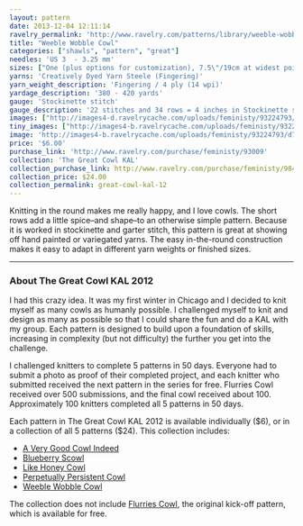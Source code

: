 ```yaml
---
layout: pattern
date: 2013-12-04 12:11:14
ravelry_permalink: 'http://www.ravelry.com/patterns/library/weeble-wobble-cowl'
title: "Weeble Wobble Cowl"
categories: ["shawls", "pattern", "great"]
needles: 'US 3  - 3.25 mm'
sizes: ["One (plus options for customization), 7.5\"/19cm at widest point 67\"/170cm in diameter"]
yarns: 'Creatively Dyed Yarn Steele (Fingering)'
yarn_weight_description: 'Fingering / 4 ply (14 wpi)'
yardage_description: '380 - 420 yards'
gauge: 'Stockinette stitch'
gauge_description: '22 stitches and 34 rows = 4 inches in Stockinette stitch'
images: ["http://images4-d.ravelrycache.com/uploads/feministy/93224793/d7c3755_medium.jpg", "http://farm8.static.flickr.com/7201/6937368579_82df6b2e55.jpg", "http://farm8.static.flickr.com/7188/6791089474_9acafb0732.jpg", "http://images4-b.ravelrycache.com/uploads/feministy/93224867/d7c3774_medium.jpg", "http://images4-d.ravelrycache.com/uploads/feministy/93224908/d7c3830_medium.jpg", "http://images4.ravelrycache.com/uploads/feministy/93224955/d7c4114_medium.jpg", "http://images4.ravelrycache.com/uploads/feministy/93224988/d7c4116_medium.jpg"]
tiny_images: ["http://images4-b.ravelrycache.com/uploads/feministy/93224793/d7c3755_square.jpg", "http://farm8.static.flickr.com/7201/6937368579_82df6b2e55_s.jpg", "http://farm8.static.flickr.com/7188/6791089474_9acafb0732_s.jpg", "http://images4.ravelrycache.com/uploads/feministy/93224867/d7c3774_square.jpg", "http://images4-b.ravelrycache.com/uploads/feministy/93224908/d7c3830_square.jpg", "http://images4-b.ravelrycache.com/uploads/feministy/93224955/d7c4114_square.jpg", "http://images4-b.ravelrycache.com/uploads/feministy/93224988/d7c4116_square.jpg"]
image: 'http://images4-b.ravelrycache.com/uploads/feministy/93224793/d7c3755_square.jpg'
price: '$6.00'
purchase_link: 'http://www.ravelry.com/purchase/feministy/93009'
collection: 'The Great Cowl KAL'
collection_purchase_link: http://www.ravelry.com/purchase/feministy/98461 
collection_price: $24.00 
collection_permalink: great-cowl-kal-12 
---
```

<p>Knitting in the round makes me really happy, and I love cowls. The short rows add a little spice–and shape–to an otherwise simple pattern. Because it is worked in stockinette and garter stitch, this pattern is great at showing off hand painted or variegated yarns. The easy in-the-round construction makes it easy to adapt in different yarn weights or finished sizes.</p>
<hr />
<h3 id='about_the_great_cowl_kal_2012'>About The Great Cowl KAL 2012</h3>

<p>I had this crazy idea. It was my first winter in Chicago and I decided to knit myself as many cowls as humanly possible. I challenged myself to knit and design as many as possible so that I could share the fun and do a KAL with my group. Each pattern is designed to build upon a foundation of skills, increasing in complexity (but not difficulty) the further you get into the challenge.</p>

<p>I challenged knitters to complete 5 patterns in 50 days. Everyone had to submit a photo as proof of their completed project, and each knitter who submitted received the next pattern in the series for free. Flurries Cowl received over 500 submissions, and the final cowl received about 100. Approximately 100 knitters completed all 5 patterns in 50 days.</p>

<p>Each pattern in The Great Cowl KAL 2012 is available individually ($6), or in a collection of all 5 patterns ($24). This collection includes:</p>

<ul>
<li><a href='http://www.ravelry.com/patterns/library/a-very-good-cowl-indeed'>A Very Good Cowl Indeed</a></li>

<li><a href='http://www.ravelry.com/patterns/library/blueberry-scowl'>Blueberry Scowl</a></li>

<li><a href='http://www.ravelry.com/patterns/library/like-honey-cowl'>Like Honey Cowl</a></li>

<li><a href='http://www.ravelry.com/patterns/library/perpetually-persistent-cowl'>Perpetually Persistent Cowl</a></li>

<li><a href='http://www.ravelry.com/patterns/library/weeble-wobble-cowl'>Weeble Wobble Cowl</a></li>
</ul>

<p>The collection does not include <a href='http://www.ravelry.com/patterns/library/flurries-cowl'>Flurries Cowl</a>, the original kick-off pattern, which is available for free.</p>